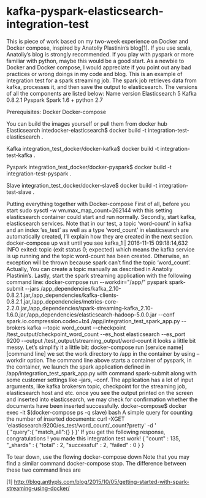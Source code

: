 # kafka-pyspark-elasticsearch-integration-test
This is piece of work based on my two-week experience on Docker and Docker compose, inspired by Anatoliy Plastinin’s blog[1].  If you use scala, Anatoliy’s blog is strongly recommended. If you play with pyspark or more familiar with python, maybe this would be a good start. As a newbie to Docker and Docker compose, I would appreciate if you point out any bad practices or wrong doings in my code and blog.
This is an example of integration test for a spark streaming job. The spark job retrieves data from kafka, processes it, and then save the output to elasticsearch. The versions of all the components are listed below:
Name	version
Elasticsearch	5
Kafka	0.8.2.1
Pyspark	Spark 1.6 + python 2.7

Prerequisites:
Docker
Docker-compose
 
You can build the images yourself or pull them from docker hub
Elasticsearch
intedocker-elasticsearch$ docker build -t integration-test-elasticsearch .

Kafka
integration_test_docker/docker-kafka$ docker build -t integration-test-kafka .

Pyspark
integration_test_docker/docker-pyspark$ docker build -t integration-test-pyspark .

Slave
integration_test_docker/docker-slave$ docker build -t integration-test-slave .

Putting everything together with Docker-compose
First of all, before you start
sudo sysctl -w vm.max_map_count=262144
with this setting elasticsearch container could start and run normally.
Secondly, start kafka, elasticsearch services. Note that in our test, a topic ‘word-count’ in kafka and an index ‘es_test’ as well as a type ‘word_count’ in elasticsearch are automatically created, I’ll explain how they are created in the next section.
docker-compose up
wait until you see 
kafka_1          | 2016-11-15 09:18:14,632 INFO exited: topic (exit status 0; expected)
which means the kafka service is up running and the topic word-count has been created. Otherwise, an exception will be thrown because spark can’t find the topic ‘word_count’. Actually,  You can create a topic manually as described in Anatoliy Plastinin’s.
Lastly, start the spark streaming application with the following command line:
docker-compose run --workdir="/app/" pyspark spark-submit --jars /app_dependencies/kafka_2.10-0.8.2.1.jar,/app_dependencies/kafka-clients-0.8.2.1.jar,/app_dependencies/metrics-core-2.2.0.jar,/app_dependencies/spark-streaming-kafka_2.10-1.6.0.jar,/app_dependencies/elasticsearch-hadoop-5.0.0.jar --conf spark.io.compression.codec=lz4 /app/integration_test_spark_app.py --brokers kafka --topic word_count --checkpoint /test_output/checkpoint_word_count --es_host elasticsearch --es_port 9200 --output /test_output/streaming_output/word-count
it looks a little bit messy. Let’s simplify it a little bit:
docker-compose run [service name] [command line]
we set the work directory to /app in the container by using –workdir option. The command line above starts a container of pyspark, in the container, we launch the spark application defined in /app/integration_test_spark_app.py with command spark-submit along with some customer settings like –jars, –conf. The application has a lot of input arguments, like kafka brokersm topic, checkpoint for the streaming job, elasticsearch host and etc.
once you see the output printed on the screen and inserted into elasticsearch, we may check for confirmation whether the documents have been inserted successfully.
docker-compose$ docker exec -it $(docker-compose ps -q slave) bash
A simple query for counting the number of inserted documents:
curl -XGET 'elasticsearch:9200/es_test/word_count/_count?pretty' -d '                                                                                    
 {
"query":{ 
"match_all":{}
}
}'
If you get the following response, congratulations !  you made this integration test work!
{
  "count" : 135,
  "_shards" : {
    "total" : 2,
    "successful" : 2,
    "failed" : 0
  }
}

To tear down, use the flowing 
docker-compose down
Note that you may find a similar command docker-compose stop. The difference between these two command lines are 

[1] http://blog.antlypls.com/blog/2015/10/05/getting-started-with-spark-streaming-using-docker/
